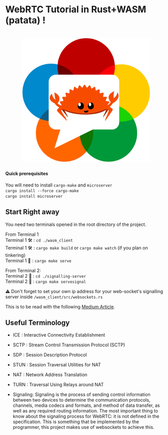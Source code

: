 # WebRTC Tutorial in Rust+WASM (patata) !

<!-- ![Ferris](Crustacean_over_ip.png) -->
<h1 align="center">
 <a><img src="https://raw.githubusercontent.com/Charles-Schleich/WebRTC-in-Rust/master/Crustacean_over_ip.png" width='400' alt="WebRTC in Rust" ></a>
 </h1>
 



#### Quick prerequisites
You will need to install `cargo-make` and `microserver`   
`cargo install --force cargo-make`  
`cargo install microserver`  

## Start Right away
You need two terminals opened in the root directory of the project.

From Terminal 1  
Terminal 1 🛠 : `cd ./wasm_client`  
Terminal 1 🛠 : `cargo make build` or `cargo make watch` (if you plan on tinkering)  
Terminal 1 🚀 : `cargo make serve`  

From Terminal 2:  
Terminal 2 🔌 : `cd ./signalling-server`  
Terminal 2 🔌 : `cargo make servesignal`  

⚠️ Don't forget to set your own ip address for your web-socket's signalling server inside `/wasm_client/src/websockets.rs`
  
This is to be read with the following [Medium Article](https://charles-schleich.medium.com/webrtc-video-chat-tutorial-using-rust-wasm-fa340f7aeef9).  


## Useful Terminology
- ICE : Interactive Connectivity Establishment
- SCTP : Stream Control Transmission Protocol (SCTP)
- SDP : Session Description Protocol
- STUN : Session Traversal Utilities for NAT
- NAT : Network Address Translation
- TURN : Traversal Using Relays around NAT

- Signaling: Signaling is the process of sending control information between two devices to determine the communication protocols, channels, media codecs and formats, and method of data transfer, as well as any required routing information. The most important thing to know about the signaling process for WebRTC: it is not defined in the specification. 
This is something that be implemented by the programmer, this project makes use of websockets to achieve this.



